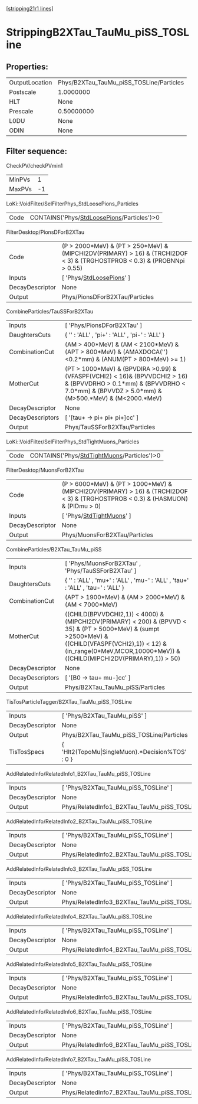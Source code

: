[[stripping21r1 lines]](./stripping21r1-index)

# StrippingB2XTau_TauMu_piSS_TOSLine

## Properties:

|                |                                          |
|----------------|------------------------------------------|
| OutputLocation | Phys/B2XTau_TauMu_piSS_TOSLine/Particles |
| Postscale      | 1.0000000                                |
| HLT            | None                                     |
| Prescale       | 0.50000000                               |
| L0DU           | None                                     |
| ODIN           | None                                     |

## Filter sequence:

CheckPV/checkPVmin1

|        |     |
|--------|-----|
| MinPVs | 1   |
| MaxPVs | -1  |

LoKi::VoidFilter/SelFilterPhys_StdLoosePions_Particles

|      |                                                                                              |
|------|----------------------------------------------------------------------------------------------|
| Code | CONTAINS('Phys/[StdLoosePions](./stripping21r1-commonparticles-stdloosepions)/Particles')\>0 |

FilterDesktop/PionsDForB2XTau

|                 |                                                                                                                                 |
|-----------------|---------------------------------------------------------------------------------------------------------------------------------|
| Code            | (P \> 2000\*MeV) & (PT \> 250\*MeV) & (MIPCHI2DV(PRIMARY) \> 16) & (TRCHI2DOF \< 3) & (TRGHOSTPROB \< 0.3) & (PROBNNpi \> 0.55) |
| Inputs          | [ 'Phys/[StdLoosePions](./stripping21r1-commonparticles-stdloosepions)' ]                                                     |
| DecayDescriptor | None                                                                                                                            |
| Output          | Phys/PionsDForB2XTau/Particles                                                                                                  |

CombineParticles/TauSSForB2XTau

|                  |                                                                                                                                                                                          |
|------------------|------------------------------------------------------------------------------------------------------------------------------------------------------------------------------------------|
| Inputs           | [ 'Phys/PionsDForB2XTau' ]                                                                                                                                                             |
| DaughtersCuts    | { '' : 'ALL' , 'pi+' : 'ALL' , 'pi-' : 'ALL' }                                                                                                                                           |
| CombinationCut   | (AM \> 400\*MeV) & (AM \< 2100\*MeV) & (APT \> 800\*MeV) & (AMAXDOCA('') \<0.2\*mm) & (ANUM(PT \> 800\*MeV) \>= 1)                                                                       |
| MotherCut        | (PT \> 1000\*MeV) & (BPVDIRA \>0.99) & (VFASPF(VCHI2) \< 16)& (BPVVDCHI2 \> 16) & (BPVVDRHO \> 0.1\*mm) & (BPVVDRHO \< 7.0\*mm) & (BPVVDZ \> 5.0\*mm) & (M\>500.\*MeV) & (M\<2000.\*MeV) |
| DecayDescriptor  | None                                                                                                                                                                                     |
| DecayDescriptors | [ '[tau+ -\> pi+ pi+ pi+]cc' ]                                                                                                                                                       |
| Output           | Phys/TauSSForB2XTau/Particles                                                                                                                                                            |

LoKi::VoidFilter/SelFilterPhys_StdTightMuons_Particles

|      |                                                                                              |
|------|----------------------------------------------------------------------------------------------|
| Code | CONTAINS('Phys/[StdTightMuons](./stripping21r1-commonparticles-stdtightmuons)/Particles')\>0 |

FilterDesktop/MuonsForB2XTau

|                 |                                                                                                                                        |
|-----------------|----------------------------------------------------------------------------------------------------------------------------------------|
| Code            | (P \> 6000\*MeV) & (PT \> 1000\*MeV) & (MIPCHI2DV(PRIMARY) \> 16) & (TRCHI2DOF \< 3) & (TRGHOSTPROB \< 0.3) & (HASMUON) & (PIDmu \> 0) |
| Inputs          | [ 'Phys/[StdTightMuons](./stripping21r1-commonparticles-stdtightmuons)' ]                                                            |
| DecayDescriptor | None                                                                                                                                   |
| Output          | Phys/MuonsForB2XTau/Particles                                                                                                          |

CombineParticles/B2XTau_TauMu_piSS

|                  |                                                                                                                                                                                                                                       |
|------------------|---------------------------------------------------------------------------------------------------------------------------------------------------------------------------------------------------------------------------------------|
| Inputs           | [ 'Phys/MuonsForB2XTau' , 'Phys/TauSSForB2XTau' ]                                                                                                                                                                                   |
| DaughtersCuts    | { '' : 'ALL' , 'mu+' : 'ALL' , 'mu-' : 'ALL' , 'tau+' : 'ALL' , 'tau-' : 'ALL' }                                                                                                                                                      |
| CombinationCut   | (APT \> 1900\*MeV) & (AM \> 2000\*MeV) & (AM \< 7000\*MeV)                                                                                                                                                                            |
| MotherCut        | ((CHILD(BPVVDCHI2,1)) \< 4000) & (MIPCHI2DV(PRIMARY) \< 200) & (BPVVD \< 35) & (PT \> 5000\*MeV) & (sumpt \>2500\*MeV) & ((CHILD(VFASPF(VCHI2),1)) \< 12) & (in_range(0\*MeV,MCOR,10000\*MeV)) &((CHILD(MIPCHI2DV(PRIMARY),1)) \> 50) |
| DecayDescriptor  | None                                                                                                                                                                                                                                  |
| DecayDescriptors | [ '[B0 -\> tau+ mu-]cc' ]                                                                                                                                                                                                         |
| Output           | Phys/B2XTau_TauMu_piSS/Particles                                                                                                                                                                                                      |

TisTosParticleTagger/B2XTau_TauMu_piSS_TOSLine

|                 |                                                   |
|-----------------|---------------------------------------------------|
| Inputs          | [ 'Phys/B2XTau_TauMu_piSS' ]                    |
| DecayDescriptor | None                                              |
| Output          | Phys/B2XTau_TauMu_piSS_TOSLine/Particles          |
| TisTosSpecs     | { 'Hlt2(TopoMu\|SingleMuon).\*Decision%TOS' : 0 } |

AddRelatedInfo/RelatedInfo1_B2XTau_TauMu_piSS_TOSLine

|                 |                                                       |
|-----------------|-------------------------------------------------------|
| Inputs          | [ 'Phys/B2XTau_TauMu_piSS_TOSLine' ]                |
| DecayDescriptor | None                                                  |
| Output          | Phys/RelatedInfo1_B2XTau_TauMu_piSS_TOSLine/Particles |

AddRelatedInfo/RelatedInfo2_B2XTau_TauMu_piSS_TOSLine

|                 |                                                       |
|-----------------|-------------------------------------------------------|
| Inputs          | [ 'Phys/B2XTau_TauMu_piSS_TOSLine' ]                |
| DecayDescriptor | None                                                  |
| Output          | Phys/RelatedInfo2_B2XTau_TauMu_piSS_TOSLine/Particles |

AddRelatedInfo/RelatedInfo3_B2XTau_TauMu_piSS_TOSLine

|                 |                                                       |
|-----------------|-------------------------------------------------------|
| Inputs          | [ 'Phys/B2XTau_TauMu_piSS_TOSLine' ]                |
| DecayDescriptor | None                                                  |
| Output          | Phys/RelatedInfo3_B2XTau_TauMu_piSS_TOSLine/Particles |

AddRelatedInfo/RelatedInfo4_B2XTau_TauMu_piSS_TOSLine

|                 |                                                       |
|-----------------|-------------------------------------------------------|
| Inputs          | [ 'Phys/B2XTau_TauMu_piSS_TOSLine' ]                |
| DecayDescriptor | None                                                  |
| Output          | Phys/RelatedInfo4_B2XTau_TauMu_piSS_TOSLine/Particles |

AddRelatedInfo/RelatedInfo5_B2XTau_TauMu_piSS_TOSLine

|                 |                                                       |
|-----------------|-------------------------------------------------------|
| Inputs          | [ 'Phys/B2XTau_TauMu_piSS_TOSLine' ]                |
| DecayDescriptor | None                                                  |
| Output          | Phys/RelatedInfo5_B2XTau_TauMu_piSS_TOSLine/Particles |

AddRelatedInfo/RelatedInfo6_B2XTau_TauMu_piSS_TOSLine

|                 |                                                       |
|-----------------|-------------------------------------------------------|
| Inputs          | [ 'Phys/B2XTau_TauMu_piSS_TOSLine' ]                |
| DecayDescriptor | None                                                  |
| Output          | Phys/RelatedInfo6_B2XTau_TauMu_piSS_TOSLine/Particles |

AddRelatedInfo/RelatedInfo7_B2XTau_TauMu_piSS_TOSLine

|                 |                                                       |
|-----------------|-------------------------------------------------------|
| Inputs          | [ 'Phys/B2XTau_TauMu_piSS_TOSLine' ]                |
| DecayDescriptor | None                                                  |
| Output          | Phys/RelatedInfo7_B2XTau_TauMu_piSS_TOSLine/Particles |
